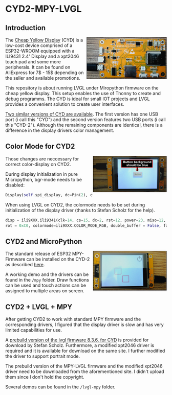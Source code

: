 # CYD2-MPY-LVGL

## Introduction
<img align="right"  src="img/CYD2_Back.jpg" width="250" height="auto" />

The [Cheap Yellow Display](https://github.com/witnessmenow/ESP32-Cheap-Yellow-Display/tree/main) (CYD) is a low-cost device comprised of a ESP32-WROOM equipped with a
ILI9431 2.4' Display and a xpt2046 touch pad and some more peripherals. It can be found on AliExpress for 7$ - 15$ depending on the seller and available promotions.

This repository is about running LVGL under Miropython firmware on the cheap yellow display. This setup enables the use of Thonny to create and debug programms.
The CYD is ideal for small IOT projects and LVGL provides a convenient solution to create user interfaces.

[Two similar versions of CYD are available](https://github.com/witnessmenow/ESP32-Cheap-Yellow-Display/blob/main/cyd.md). 
The first version has one USB port (i call this "CYD") and the second version features two USB ports (i call this "CYD-2"). 
Although the remaining components are identical, there is a difference in the display drivers color management.

## Color Mode for CYD2

<img align="right"  src="img/CYD2_LVGL.jpg" width="230" height="auto" />

Those changes are neccessary for correct color-display on CYD2.

During display initialization in pure Micropython, bgr-mode needs to be disabled:



```python
Display(self.spi_display, dc=Pin(2), cs=Pin(15), rst=Pin(15), width = 320, height = 240, bgr = False)
```

When using LVGL on CYD2, the colormode needs to be set during initialization of the display driver (thanks to Stefan Scholz for the help).

```python
disp = ili9XXX.ili9341(clk=14, cs=15, dc=2, rst=12, power=23, miso=12, mosi=13, width = 320, height = 240,
rot = 0xC0, colormode=ili9XXX.COLOR_MODE_RGB, double_buffer = False, factor = 16)
```

## CYD2 and MicroPython

<img align="right"  src="img/CYD2_MPY.jpg" width="230" height="auto" />

The standard release of ESP32 MPY-Firmware can be installed on the CYD-2 as described [here](https://github.com/witnessmenow/ESP32-Cheap-Yellow-Display/blob/main/Examples/Micropython/Micropython.md).

A working demo and the drivers can be found in the `/mpy` folder. 
Draw functions can be used and touch actions can be assigned to multiple areas on screen.


## CYD2 + LVGL + MPY


After getting CYD2 to work with standard MPY firmware and the corresponding drivers,
I figured that the display driver is slow and has very limited capabilities for use.

A [prebuild version of the lvgl firmware 8.3.6. for CYD](https://stefan.box2code.de/2023/11/18/esp32-grafik-mit-lvgl-und-micropython/) is provided for download by Stefan Scholz.
Furthermore, a modified xpt2046 driver is required and it is available for download on the same site.
I further modified the driver to support portrait mode.

The prebuild version of the MPY-LVGL firmware and the modified xpt2046 driver need to be downloaded
from the aforementioned site. I didn't upload them since I don't hold the copyright.

Several demos can be found in the `/lvgl-mpy` folder.
